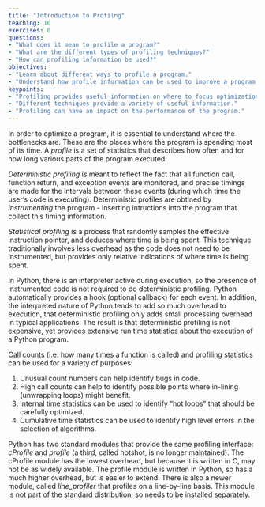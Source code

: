 ```yaml
---
title: "Introduction to Profilng"
teaching: 10
exercises: 0
questions:
- "What does it mean to profile a program?"
- "What are the different types of profiling techniques?"
- "How can profiling information be used?"
objectives:
- "Learn about different ways to profile a program."
- "Understand how profile information can be used to improve a program."
keypoints:
- "Profiling provides useful information on where to focus optimization efforts."
- "Different techniques provide a variety of useful information."
- "Profiling can have an impact on the performance of the program."
---
```

In order to optimize a program, it is essential to understand where the bottlenecks are. These are the places where the program is spending most of 
its time. A *profile* is a set of statistics that describes how often and for how long various parts of the program executed.

*Deterministic profiling* is meant to reflect the fact that all function call, function return, and exception events are monitored, and precise 
timings are made for the intervals between these events (during which time the user’s code is executing). Deterministic profiles are obtined
by *instrumenting* the program - inserting intructions into the program that collect this timing information.

*Statistical profiling* is a process that randomly samples the effective instruction pointer, and deduces where time is being spent. This technique 
traditionally involves less overhead as the code does not need to be instrumented, but provides only relative indications of where time is being 
spent.

In Python, there is an interpreter active during execution, so the presence of instrumented code is not required to do deterministic profiling. 
Python automatically provides a hook (optional callback) for each event. In addition, the interpreted nature of Python tends to add so much 
overhead to execution, that deterministic profiling only adds small processing overhead in typical applications. The result is that deterministic 
profiling is not expensive, yet provides extensive run time statistics about the execution of a Python program.

Call counts (i.e. how many times a function is called) and profiling statistics can be used for a variety of purposes:

1. Unusual count numbers can help identify bugs in code.
2. High call counts can help to identify possible points where in-lining (unwrapping loops) might benefit.
3. Internal time statistics can be used to identify “hot loops” that should be carefully optimized.
4. Cumulative time statistics can be used to identify high level errors in the selection of algorithms.

Python has two standard modules that provide the same profiling interface: *cProfile* and *profile* (a third, called hotshot, is no longer maintained). 
The cProfile module has the lowest overhead, but because it is written in C, may not be as widely available. The profile module is written in 
Python, so has a much higher overhead, but is easier to extend. There is also a newer module, called *line_profiler* that profiles on a line-by-line 
basis. This module is not part of the standard distribution, so needs to be installed separately.